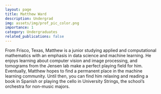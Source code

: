 ```yaml
---
layout: page
title: Matthew Ward
description: Undergrad
img: assets/img/prof_pic_color.png
importance: 1
category: Undergraduates
related_publications: false
---
```


From Frisco, Texas, Matthew is a junior studying applied and computational mathematics with an emphasis in data science and machine learning. He enjoys learning about computer vision and image processing, and tomograms from the Jensen lab make a perfect playing field for him. Eventually, Matthew hopes to find a permanent place in the machine learning community. Until then, you can find him relaxing and reading a book in Spanish or playing the cello in University Strings, the school’s orchestra for non-music majors. 